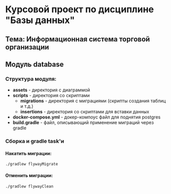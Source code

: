 # Курсовой проект по дисциплине "Базы данных"

## Тема: Информационная система торговой организации

## Модуль database

### Структура модуля:
- __assets__ - директория с диаграммой
- __scripts__ - директория со скриптами
    - __migrations__ - директория с миграциями (скрипты создания таблиц и т.д.)
    - __insertions__ - директория со скриптами для вставки данных
- __docker-compose.yml__ - докер-компоус файл для поднятия postgres
- __build.gradle__ - файл, описывающий применение миграций через gradle

### Сборка и gradle task'и

#### Накатить миграции:
`
./gradlew flywayMigrate
`

#### Отменить миграции:
`
./gradlew flywayClean
`
